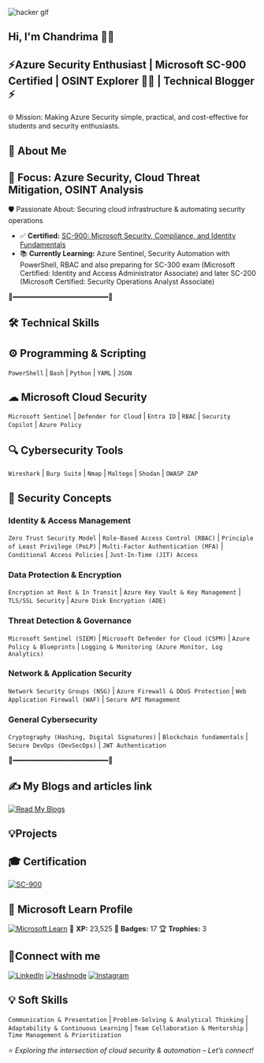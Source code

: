 ![hacker gif](https://github.com/user-attachments/assets/07c85f80-d9cf-4902-8655-392ab0407637)


## Hi, I'm Chandrima 👩‍💻

## ⚡Azure Security Enthusiast | Microsoft SC-900 Certified | OSINT Explorer 🕵️‍♀️ | Technical Blogger ⚡

 🌐 Mission: Making Azure Security simple, practical, and cost-effective for students and security enthusiasts.

## 🚀 About Me

## 🎯 Focus: Azure Security, Cloud Threat Mitigation, OSINT Analysis

🛡 Passionate About: Securing cloud infrastructure & automating security operations
- ✅ **Certified:** [SC-900: Microsoft Security, Compliance, and Identity Fundamentals](https://learn.microsoft.com/api/credentials/share/en-us/ChandrimaDas-7898/5C5B7366449C0283?sharingId=A31D56E5ACACEDD8)
- 📚 **Currently Learning:** Azure Sentinel, Security Automation with PowerShell, RBAC and also preparing for SC-300 exam (Microsoft Certified: Identity and Access Administrator Associate) and later SC-200 (Microsoft Certified: Security Operations Analyst Associate)

🌌━━━━━━━━━━━━━━━━━━━━━━━🌌

## 🛠 Technical Skills

## ⚙ Programming & Scripting

`PowerShell` | `Bash` | `Python` | `YAML` | `JSON`

## ☁ Microsoft Cloud Security

`Microsoft Sentinel` | `Defender for Cloud` | `Entra ID` | `RBAC` | `Security Copilot` | `Azure Policy`

## 🔍 Cybersecurity Tools

`Wireshark` | `Burp Suite` | `Nmap` | `Maltego` | `Shodan` | `OWASP ZAP`

## 🔐 Security Concepts

### Identity & Access Management
`Zero Trust Security Model` | `Role-Based Access Control (RBAC)` | `Principle of Least Privilege (PoLP)` | `Multi-Factor Authentication (MFA)` | `Conditional Access Policies` | `Just-In-Time (JIT) Access`

### Data Protection & Encryption
`Encryption at Rest & In Transit` | `Azure Key Vault & Key Management` | `TLS/SSL Security` | `Azure Disk Encryption (ADE)`

### Threat Detection & Governance
`Microsoft Sentinel (SIEM)` | `Microsoft Defender for Cloud (CSPM)` | `Azure Policy & Blueprints` | `Logging & Monitoring (Azure Monitor, Log Analytics)`

### Network & Application Security
`Network Security Groups (NSG)` | `Azure Firewall & DDoS Protection` | `Web Application Firewall (WAF)` | `Secure API Management`

### General Cybersecurity
`Cryptography (Hashing, Digital Signatures)` | `Blockchain fundamentals` | `Secure DevOps (DevSecOps)` | `JWT Authentication` 

🌌━━━━━━━━━━━━━━━━━━━━━━━🌌

## ✍️ My Blogs and articles link
[![Read My Blogs](https://img.shields.io/badge/Blogs-Read%20Here-blue?style=for-the-badge&logo=hashnode)](https://idksec.hashnode.dev/)

## 💡Projects









## 🎓 Certification
[![SC-900](https://img.shields.io/badge/SC--900-Security%20Compliance%20Identity-blue?style=for-the-badge&logo=microsoft)](https://learn.microsoft.com/api/credentials/share/en-us/ChandrimaDas-7898/5C5B7366449C0283?sharingId=A31D56E5ACACEDD8)

## 🏅 Microsoft Learn Profile
[![Microsoft Learn](https://img.shields.io/badge/Microsoft%20Learn-Profile-blue?style=for-the-badge&logo=microsoft)](https://learn.microsoft.com/en-us/users/chandrimadas-7898/)
🎯 **XP:** 23,525
🏅 **Badges:** 17
🏆 **Trophies:** 3  

## 🌟Connect with me
[![LinkedIn](https://img.shields.io/badge/LinkedIn-0077B5?style=for-the-badge&logo=linkedin&logoColor=white)](https://www.linkedin.com/in/cybergirly-chandrima/)
[![Hashnode](https://img.shields.io/badge/Blog-Hashnode-2962FF?style=for-the-badge&logo=hashnode&logoColor=white)](https://idksec.hashnode.dev/)
[![Instagram](https://img.shields.io/badge/Instagram-E4405F?style=for-the-badge&logo=instagram&logoColor=white)](https://www.instagram.com/_peacedeprived_/)

## 💡 Soft Skills
`Communication & Presentation` | `Problem-Solving & Analytical Thinking` | `Adaptability & Continuous Learning` | `Team Collaboration & Mentorship` | `Time Management & Prioritization`

⭐ *Exploring the intersection of cloud security & automation – Let’s connect!*

